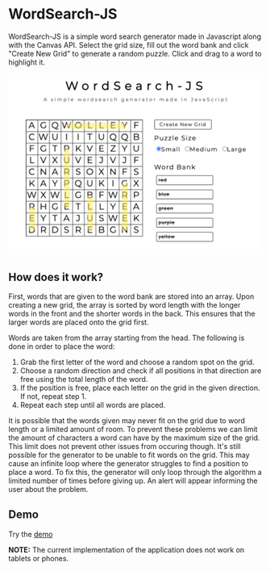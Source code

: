 # WordSearch-JS

WordSearch-JS is a simple word search generator made in Javascript along with the Canvas API.
Select the grid size, fill out the word bank and click "Create New Grid" to generate a random puzzle.
Click and drag to a word to highlight it.

<img src="./img/ws1.png" width="700">

## How does it work?
First, words that are given to the word bank are stored into an array.  Upon creating a new grid, the array is sorted by word length with the longer words in the front and the shorter words in the back.  This ensures that the larger words are placed onto the grid first.

Words are taken from the array starting from the head.  The following is done in order to place the word:

1. Grab the first letter of the word and choose a random spot on the grid.
2. Choose a random direction and check if all positions in that direction are free using the total length of the word.
3. If the position is free, place each letter on the grid in the given direction.  If not, repeat step 1.
4. Repeat each step until all words are placed.

It is possible that the words given may never fit on the grid due to word length or a limited amount of room.  To prevent these problems we can limit the amount of characters a word can have by the maximum size of the grid.  This limit does not prevent other issues from occuring though.  It's still possible for the generator to be unable to fit words on the grid.  This may cause an infinite loop where the generator struggles to find a position to place a word.  To fix this, the generator will only loop through the algorithm a limited number of times before giving up.  An alert will appear informing the user about the problem.

## Demo
Try the [demo](https://dkihe.github.io/wordsearch-js/) 

**NOTE:**
The current implementation of the application does not work on tablets or phones.
